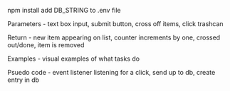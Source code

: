 npm install
add DB_STRING to .env file



Parameters - text box input, submit button, cross off items, click trashcan 

Return - new item appearing on list, counter increments by one, crossed out/done, item is removed 

Examples - visual examples of what tasks do

Psuedo code - event listener listening for a click, send up to db, create entry in db